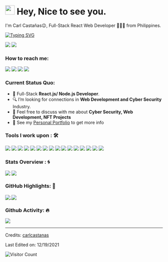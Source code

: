 <h1><img src="https://emojis.slackmojis.com/emojis/images/1531849430/4246/blob-sunglasses.gif?1531849430" width="30"/> Hey, Nice to see you.</h1>

I'm Carl Castañas😉, Full-Stack React Web Developer 👨🏻‍💻 from Philippines. 

[![Typing SVG](https://readme-typing-svg.herokuapp.com?color=%2349F707&lines=I'm+Carl+Casta%C3%B1as%2C+20+years+old;Front-end+Web+Developer;Cyber+Security+Specialist)](https://git.io/typing-svg)

[![](https://img.shields.io/badge/Gmail-carlandrewcastanas55@gmail.com-red)](mailto:carlandrewcastanas55@gmail.com) [![](https://img.shields.io/badge/Linkedin-Carl%20Andrew%20Casta%C3%B1as-blue)](https://www.linkedin.com/in/carlcastanas/)

### How to reach me: 
<a href="mailto: carlandrewcastanas55@gmail.com">
<img src="https://img.shields.io/badge/-carlandrewcastanas55%40gmail.com-7B83EB?&style=for-the-badge&logo=Microsoft-outlook&logoColor=white" ></a>  <a  href="https://www.instagram.com/ionictech1/">   <img src="https://img.shields.io/badge/@carlcastanas-%23E4405F.svg?&style=for-the-badge&logo=instagram&logoColor=white"></a>  <a href="https://www.linkedin.com/in/carlcastanas/"><img src="https://img.shields.io/badge/carlcastanas-%230077B5.svg?&style=for-the-badge&logo=linkedin&logoColor=white" ></a>  <a  href="https://www.carlcastanas.netlify.app/"><img src="https://img.shields.io/badge/carlcastanas.github.io-%2312100E.svg?&style=for-the-badge&logo=safari&logoColor=white"></a>

### Current Status Quo:

- 💼 Full-Stack <strong>React.js/ Node.js Developer</strong>.
- 🔍 I’m looking for connections in <strong>Web Development and Cyber Security</strong> Industry.
- 💬 Feel free to discuss with me about <strong>Cyber Security, Web Development, NFT Projects</strong>
- 👀 See my [Personal Portfolio](https://carlcastanas.github.io/portfolio/) to get more info

### Tools I work upon : 🛠

<img src="https://img.shields.io/badge/html5-%23E34F26.svg?style=for-the-badge&logo=html5&logoColor=white">   <img src="https://img.shields.io/badge/css3%20-%2314354C.svg?&style=for-the-badge&logo=css3&logoColor=white">   <img src="https://img.shields.io/badge/javascript%20-%23323330.svg?&style=for-the-badge&logo=javascript&logoColor=%23F7DF1E"> <img src="https://img.shields.io/badge/PHP%20-%23777BB4.svg?&style=for-the-badge&logo=php&logoColor=white">   <img src="https://img.shields.io/badge/react-%2320232a.svg?style=for-the-badge&logo=react&logoColor=%2361DAFB"> <img src="https://img.shields.io/badge/Angular%20-%23DD0031.svg?&style=for-the-badge&logo=angular&logoColor=white"> <img src="https://img.shields.io/badge/Babel-F9DC3e?style=for-the-badge&logo=babel&logoColor=black"> <img src="https://img.shields.io/badge/node.js%20-%23008CC1.svg?&style=for-the-badge&logo=node.js&logoColor=white"> <img src="https://img.shields.io/badge/mongodb%20-%2347A248svg?&style=for-the-badge&logo=mongodb&logoColor=white"> <img src="https://img.shields.io/badge/git%20-%23F05032.svg?&style=for-the-badge&logo=git&logoColor=white"/> <img src="http://img.shields.io/badge/-VS%20Code-000000?style=for-the-badge&logo=Visual-studio-code&logoColor=blue"> <img src="https://img.shields.io/badge/bootstrap-%23563D7C.svg?style=for-the-badge&logo=bootstrap&logoColor=white"> <img src="https://img.shields.io/badge/bootstrap-%23563D7C.svg?style=for-the-badge&logo=bootstrap&logoColor=white"> <img src="https://img.shields.io/badge/Canva-%2300C4CC.svg?style=for-the-badge&logo=Canva&logoColor=white"> <img src="https://img.shields.io/badge/figma-%23F24E1E.svg?style=for-the-badge&logo=figma&logoColor=white"> <img src="https://img.shields.io/badge/Eclipse-FE7A16.svg?style=for-the-badge&logo=Eclipse&logoColor=white">

### Stats Overview : :cyclone:
<img align="center" src="https://github-readme-stats.vercel.app/api?username=carlcastanas&show_icons=true&count_private=true&hide=stars&include_all_commits=false&theme=material-palenight" />
<img align="center" src="https://github-profile-trophy.vercel.app/?username=carlcastanas&theme=dracula&no-bg=true&row=1"/>


### GitHub Highlights: :blossom:
<a href="">
  <img align="center" src="https://github-readme-stats.vercel.app/api/top-langs/?username=carlcastanas&langs_count=8&layout=compact&theme=material-palenight&hide=html,Tcl" />
</a>

<a href="">
   <img align="center" src="https://github-readme-streak-stats.herokuapp.com/?user=carlcastanas&theme=buefy-dark&date_format=M%20j%5B%2C%20Y%5D" />
</a>

### Github Activity: 🔥 
<img align="center" src="https://activity-graph.herokuapp.com/graph?username=carlcastanas&theme=dracula&color=B994E6&bg_color=2B2D3D" />


-----
Credits: [carlcastanas](https://github.com/carlcastanas)

Last Edited on: 12/19/2021

![Visitor Count](https://profile-counter.glitch.me/{carlcastanas}/count.svg)
